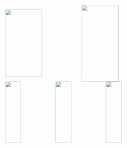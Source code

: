 <div aligh=center>
  <img width=49% height=220 align="center" src="https://github-readme-stats.vercel.app/api/wakatime?username=RomanRudin&langs_count=10&theme=transparent&layout=compact&hide_border=true" >
  <img width=49% height=250 align="center" src="https://github-readme-stats-vercel-fawn.vercel.app/api?username=RomanRudin&theme=transparent&show_icons=true&rank_icon=github&hide=contribs,issues&show=prs_merged_percentage&hide_rank=false&hide_border=true" />
</div>

<!-- GitHubStats from https://github.com/anuraghazra/github-readme-stats?tab=readme-ov-file#wakatime-stats-card -->
<div aligh=center>
  <img width=32% height=200 src="https://github-profile-summary-cards.vercel.app/api/cards/repos-per-language?username=RomanRudin&theme=transparent" />
  <img width=32% height=200 src="https://github-profile-summary-cards.vercel.app/api/cards/most-commit-language?username=RomanRudin&theme=transparent" />
  <img width=32% height=200 src="https://github-profile-summary-cards.vercel.app/api/cards/productive-time?username=RomanRudin&theme=transparent" />
</div>

<!-- Badges with contacts, that will have links to my social accounts -->
<div id="Badges" align=center><!--
  <a href="">
    <img src="https://img.shields.io/badge/Telegram-blue?style=for-the-badge&logo=Telegram&logoColor=white"/>
  </a>
  <a href="">
    <img src="https://img.shields.io/badge/VK-darkblue?style=for-the-badge&logo=VK&logoColor=white"/>
  </a>
  <a href="">
    <img src="https://img.shields.io/badge/Gmail-red?style=for-the-badge&logo=gmail&logoColor=white"/>
  </a>-->
  <!--<a href="">
    <img src="https://img.shields.io/badge/Resume-green?style=for-the-badge&logo=Book&logoColor=white"/>
  </a>-->
</div>

<!-- Div with technologies I know -->
<!--
<div id="Technologies" align=center>
  <img src="https://github.com/devicons/devicon/blob/master/icons/html5/html5-original.svg" title="HTML5" alt="HTML" width="40" height="40"/>&nbsp;
  <img src="https://github.com/devicons/devicon/blob/master/icons/css3/css3-plain.svg"  title="CSS3" alt="CSS" width="40" height="40"/>&nbsp;
  <img src="https://github.com/devicons/devicon/blob/master/icons/sass/sass-original.svg"  title="SASS" alt="Sass" width="40" height="40"/>&nbsp;
  <img src="https://github.com/devicons/devicon/blob/master/icons/bootstrap/bootstrap-original.svg"  title="Bootstrap" alt="Bootstrap" width="40" height="40"/>&nbsp;
  <img src="https://github.com/devicons/devicon/blob/master/icons/javascript/javascript-original.svg" title="JavaScript" alt="JavaScript" width="40" height="40"/>&nbsp;
  <img src="https://github.com/devicons/devicon/blob/master/icons/git/git-original.svg" title="Git" alt="Git" width="40" height="40"/>
  <img src="https://github.com/devicons/devicon/blob/master/icons/vuejs/vuejs-original.svg" title="Vue.js" alt="Vue" width="40" height="40"/>
</div>
-->

<!--
**RomanRudin/RomanRudin** is a ✨ _special_ ✨ repository because its `README.md` (this file) appears on your GitHub profile.
Here are some ideas to get you started:
- 🔭 I’m currently working on ...
- 🌱 I’m currently learning ...
- 👯 I’m looking to collaborate on ...
- 🤔 I’m looking for help with ...
- 💬 Ask me about ...
- 📫 How to reach me: ...
- 😄 Pronouns: ...
- ⚡ Fun fact: ...
-->
